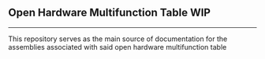 ## Open Hardware Multifunction Table **WIP** ##
___
This repository serves as the main source of documentation for the assemblies associated with said open hardware multifunction table